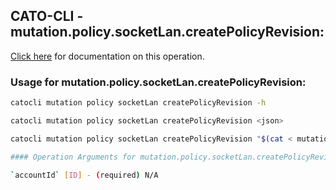 
## CATO-CLI - mutation.policy.socketLan.createPolicyRevision:
[Click here](https://api.catonetworks.com/documentation/#mutation-mutation.policy.socketLan.createPolicyRevision) for documentation on this operation.

### Usage for mutation.policy.socketLan.createPolicyRevision:

```bash
catocli mutation policy socketLan createPolicyRevision -h

catocli mutation policy socketLan createPolicyRevision <json>

catocli mutation policy socketLan createPolicyRevision "$(cat < mutation.policy.socketLan.createPolicyRevision.json)"

#### Operation Arguments for mutation.policy.socketLan.createPolicyRevision ####

`accountId` [ID] - (required) N/A    
